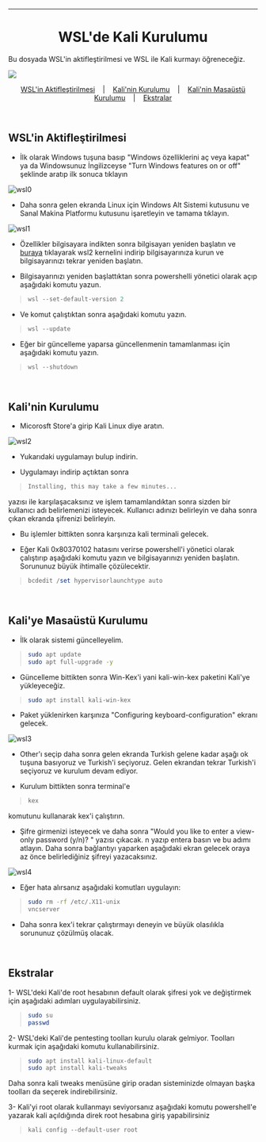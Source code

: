 <a name="top"></a>

---
<h1 align="center">WSL'de Kali Kurulumu</h1>

Bu dosyada WSL'in aktifleştirilmesi ve WSL ile Kali kurmayı öğreneceğiz.

<p align="left" style="vertical-align: top;">
  <img src="https://img.shields.io/badge/Windows-%3E=_10-royalblue.svg">
</p>

<p align="center">
  <a href="[[WSLin-Aktifleştirilmesi]]">WSL'in Aktifleştirilmesi</a>
  &nbsp;&nbsp;&nbsp;|&nbsp;&nbsp;&nbsp;
  <a href="[[Kalinin-Kurulumu]]">Kali'nin Kurulumu</a>
  &nbsp;&nbsp;&nbsp;|&nbsp;&nbsp;&nbsp;
  <a href="[[Kalinin-Masaüstü-Kurulumu]]">Kali'nin Masaüstü Kurulumu</a>
  &nbsp;&nbsp;&nbsp;|&nbsp;&nbsp;&nbsp;
  <a href="[[Ekstralar]]">Ekstralar</a>
</p>

<br>

## WSL'in Aktifleştirilmesi

- İlk olarak Windows tuşuna basıp "Windows özelliklerini aç veya kapat" ya da Windowsunuz İngilizceyse "Turn Windows features on or off" şeklinde aratıp ilk sonuca tıklayın

<img src="https://i.ibb.co/99wtmv4/wsl0.png" alt="wsl0" border="0">

<br>

- Daha sonra gelen ekranda Linux için Windows Alt Sistemi kutusunu ve Sanal Makina Platformu kutusunu işaretleyin ve tamama tıklayın.


<img src="https://i.ibb.co/985D3DW/wsl1.png" alt="wsl1" border="0">

<br>

- Özellikler bilgisayara indikten sonra bilgisayarı yeniden başlatın ve <a href=https://wslstorestorage.blob.core.windows.net/wslblob/wsl_update_x64.msi>buraya</a> tıklayarak wsl2 kernelini indirip bilgisayarınıza kurun ve bilgisayarınızı tekrar yeniden başlatın.

- Bilgisayarınızı yeniden başlattıktan sonra powershelli yönetici olarak açıp aşağıdaki komutu yazun.
> ```powershell
> wsl --set-default-version 2
> ```

- Ve komut çalıştıktan sonra aşağıdaki komutu yazın.
> ```powershell
> wsl --update
> ```

- Eğer bir güncelleme yaparsa güncellenmenin tamamlanması için aşağıdaki komutu yazın.
> ```powershell
> wsl --shutdown
> ```

<br>

## Kali'nin Kurulumu
- Micorosft Store'a girip Kali Linux diye aratın.

<img src="https://i.ibb.co/P5DMc5B/wsl2.png" alt="wsl2" border="0">

<br>

- Yukarıdaki uygulamayı bulup indirin.

- Uygulamayı indirip açtıktan sonra

> ```bash
> Installing, this may take a few minutes...
> ```

yazısı ile karşılaşacaksınız ve işlem tamamlandıktan sonra sizden bir kullanıcı adı belirlemenizi isteyecek.
Kullanıcı adınızı belirleyin ve daha sonra çıkan ekranda şifrenizi belirleyin.

- Bu işlemler bittikten sonra karşınıza kali terminali gelecek.

- Eğer Kali 0x80370102 hatasını verirse powershell'i yönetici olarak çalıştırıp aşağıdaki komutu yazın ve bilgisayarınızı yeniden başlatın. Sorununuz büyük ihtimalle çözülecektir.
> ```powershell
> bcdedit /set hypervisorlaunchtype auto
> ```

<br>

## Kali'ye Masaüstü Kurulumu

- İlk olarak sistemi güncelleyelim.
> ```bash
> sudo apt update
> sudo apt full-upgrade -y
> ```

- Güncelleme bittikten sonra Win-Kex'i yani kali-win-kex paketini Kali'ye yükleyeceğiz.
> ```bash
> sudo apt install kali-win-kex
> ```


- Paket yüklenirken karşınıza "Configuring keyboard-configuration" ekranı gelecek.

<img src="https://i.ibb.co/6rKYdw5/wsl3.png" alt="wsl3" border="0">

- Other'ı seçip daha sonra gelen ekranda Turkish gelene kadar aşağı ok tuşuna basıyoruz ve Turkish'i seçiyoruz.
Gelen ekrandan tekrar Turkish'i seçiyoruz ve kurulum devam ediyor.

- Kurulum bittikten sonra terminal'e
> ```bash
> kex
> ```

komutunu kullanarak kex'i çalıştırın.

- Şifre girmenizi isteyecek ve daha sonra "Would you like to enter a view-only password (y/n)? " yazısı çıkacak. n yazıp entera basın ve bu adımı atlayın. Daha sonra bağlantıyı yaparken aşağıdaki ekran gelecek oraya az önce belirlediğiniz şifreyi yazacaksınız.

<img src="https://i.ibb.co/fxGtxC6/wsl4.png" alt="wsl4" border="0">

- Eğer hata alırsanız aşağıdaki komutları uygulayın:
> ```bash
> sudo rm -rf /etc/.X11-unix
> vncserver
> ```

- Daha sonra kex'i tekrar çalıştırmayı deneyin ve büyük olasılıkla sorununuz çözülmüş olacak.

<br>

## Ekstralar

1- WSL'deki Kali'de root hesabının default olarak şifresi yok ve değiştirmek için aşağıdaki adımları uygulayabilirsiniz.
> ```bash
> sudo su
> passwd
> ```

2- WSL'deki Kali'de pentesting toolları kurulu olarak gelmiyor. Toolları kurmak için aşağıdaki komutu kullanabilirsiniz.
> ```bash
> sudo apt install kali-linux-default
> sudo apt install kali-tweaks
> ```

Daha sonra kali tweaks menüsüne girip oradan sisteminizde olmayan başka toolları da seçerek indirebilirsiniz.

3- Kali'yi root olarak kullanmayı seviyorsanız aşağıdaki komutu powershell'e yazarak kali açıldığında direk root hesabına giriş yapabilirsiniz
> ```powershell
> kali config --default-user root
> ```
